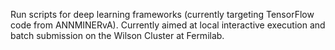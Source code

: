 Run scripts for deep learning frameworks (currently targeting TensorFlow
code from ANNMINERvA). Currently aimed at local interactive execution and
batch submission on the Wilson Cluster at Fermilab.

